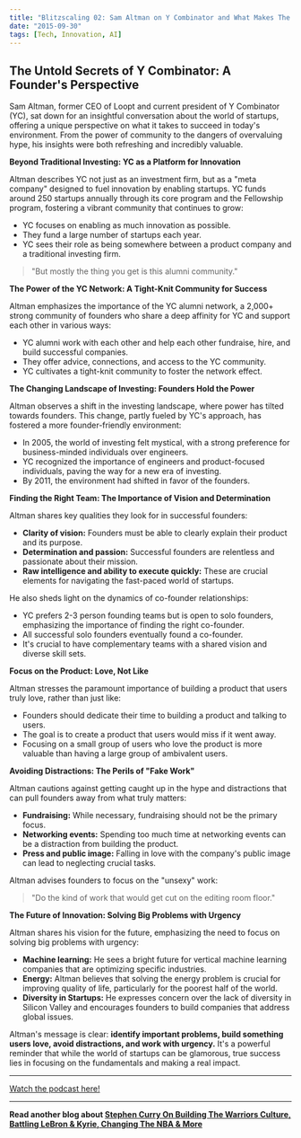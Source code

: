 ```yaml
---
title: "Blitzscaling 02: Sam Altman on Y Combinator and What Makes The Best Founders"
date: "2015-09-30"
tags: [Tech, Innovation, AI]
---
```


## The Untold Secrets of Y Combinator: A Founder's Perspective

Sam Altman, former CEO of Loopt and current president of Y Combinator (YC), sat down for an insightful conversation about the world of startups, offering a unique perspective on what it takes to succeed in today's environment. From the power of community to the dangers of overvaluing hype, his insights were both refreshing and incredibly valuable.

**Beyond Traditional Investing: YC as a Platform for Innovation**

Altman describes YC not just as an investment firm, but as a "meta company" designed to fuel innovation by enabling startups. YC funds around 250 startups annually through its core program and the Fellowship program, fostering a vibrant community that continues to grow:

- YC focuses on enabling as much innovation as possible.
- They fund a large number of startups each year.
- YC sees their role as being somewhere between a product company and a traditional investing firm.

> "But mostly the thing you get is this alumni community."

**The Power of the YC Network: A Tight-Knit Community for Success**

Altman emphasizes the importance of the YC alumni network, a 2,000+ strong community of founders who share a deep affinity for YC and support each other in various ways:

- YC alumni work with each other and help each other fundraise, hire, and build successful companies.
- They offer advice, connections, and access to the YC community.
- YC cultivates a tight-knit community to foster the network effect.

**The Changing Landscape of Investing: Founders Hold the Power**

Altman observes a shift in the investing landscape, where power has tilted towards founders. This change, partly fueled by YC's approach, has fostered a more founder-friendly environment:

- In 2005, the world of investing felt mystical, with a strong preference for business-minded individuals over engineers.
- YC recognized the importance of engineers and product-focused individuals, paving the way for a new era of investing.
- By 2011, the environment had shifted in favor of the founders.

**Finding the Right Team: The Importance of Vision and Determination**

Altman shares key qualities they look for in successful founders:

- **Clarity of vision:** Founders must be able to clearly explain their product and its purpose.
- **Determination and passion:** Successful founders are relentless and passionate about their mission.
- **Raw intelligence and ability to execute quickly:** These are crucial elements for navigating the fast-paced world of startups.

He also sheds light on the dynamics of co-founder relationships:

- YC prefers 2-3 person founding teams but is open to solo founders, emphasizing the importance of finding the right co-founder.
- All successful solo founders eventually found a co-founder.
- It's crucial to have complementary teams with a shared vision and diverse skill sets.

**Focus on the Product: Love, Not Like**

Altman stresses the paramount importance of building a product that users truly love, rather than just like:

- Founders should dedicate their time to building a product and talking to users.
- The goal is to create a product that users would miss if it went away.
- Focusing on a small group of users who love the product is more valuable than having a large group of ambivalent users.

**Avoiding Distractions: The Perils of "Fake Work"**

Altman cautions against getting caught up in the hype and distractions that can pull founders away from what truly matters:

- **Fundraising:** While necessary, fundraising should not be the primary focus.
- **Networking events:** Spending too much time at networking events can be a distraction from building the product.
- **Press and public image:** Falling in love with the company's public image can lead to neglecting crucial tasks.

Altman advises founders to focus on the "unsexy" work:

> "Do the kind of work that would get cut on the editing room floor."

**The Future of Innovation: Solving Big Problems with Urgency**

Altman shares his vision for the future, emphasizing the need to focus on solving big problems with urgency:

- **Machine learning:** He sees a bright future for vertical machine learning companies that are optimizing specific industries.
- **Energy:** Altman believes that solving the energy problem is crucial for improving quality of life, particularly for the poorest half of the world.
- **Diversity in Startups:** He expresses concern over the lack of diversity in Silicon Valley and encourages founders to build companies that address global issues.

Altman's message is clear: **identify important problems, build something users love, avoid distractions, and work with urgency.** It's a powerful reminder that while the world of startups can be glamorous, true success lies in focusing on the fundamentals and making a real impact.

---

<a href="https://youtube.com/watch?v=CxKXJWf-WMg" target="_blank">Watch the podcast here!</a>

---

**Read another blog about [Stephen Curry On Building The Warriors Culture, Battling LeBron & Kyrie, Changing The NBA & More](./20221122-stephencurry-jjredick)**
